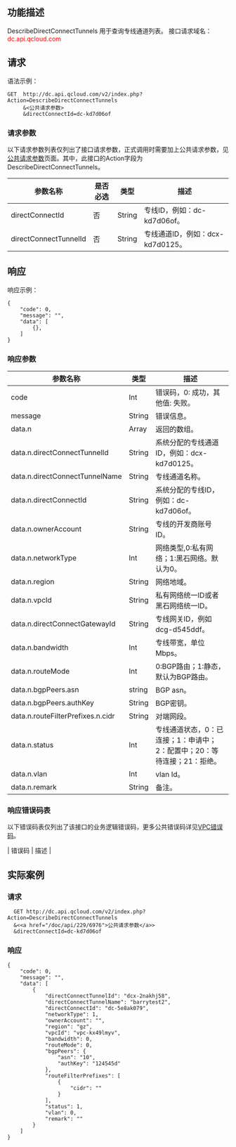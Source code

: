 ## 功能描述
 
DescribeDirectConnectTunnels 用于查询专线通道列表。
接口请求域名：<font style="color:red">dc.api.qcloud.com</font> 

## 请求

语法示例：
```
GET  http://dc.api.qcloud.com/v2/index.php?Action=DescribeDirectConnectTunnels
     &<公共请求参数>
     &directConnectId=dc-kd7d06of
```

### 请求参数

以下请求参数列表仅列出了接口请求参数，正式调用时需要加上公共请求参数，见<a href="/doc/api/372/4153" title="公共请求参数">公共请求参数</a>页面。其中，此接口的Action字段为DescribeDirectConnectTunnels。

| 参数名称 | 是否必选  | 类型 | 描述 |
|---------|---------|---------|---------|
| directConnectId | 否 | String | 专线ID，例如：dc-kd7d06of。 | 
| directConnectTunnelId | 否 | String | 专线通道ID，例如：dcx-kd7d0125。 | 

## 响应
响应示例：
```
{
    "code": 0,
    "message": "",
    "data": [
        {},
    ]
}
```
### 响应参数

| 参数名称 | 类型 | 描述|
|---------|---------|---------|
| code| Int | 错误码，0: 成功，其他值: 失败。 |
| message |  String | 错误信息。 |
| data.n | Array  | 返回的数组。 |
| data.n.directConnectTunnelId | String | 系统分配的专线通道ID，例如：dcx-kd7d0125。|
| data.n.directConnectTunnelName | String | 专线通道名称。|
| data.n.directConnectId | String | 系统分配的专线ID，例如：dc-kd7d06of。|
| data.n.ownerAccount | String | 专线的开发商账号ID。|
| data.n.networkType | Int | 网络类型,0:私有网络；1:黑石网络。默认为0。|
| data.n.region | String | 网络地域。|
| data.n.vpcId | String | 私有网络统一ID或者黑石网络统一ID。 |
| data.n.directConnectGatewayId | String |专线网关ID，例如dcg-d545ddf。 |
| data.n.bandwidth | Int | 专线带宽，单位Mbps。|
| data.n.routeMode | Int | 0:BGP路由；1:静态，默认为BGP路由。|
| data.n.bgpPeers.asn | string | BGP asn。 |
| data.n.bgpPeers.authKey | String | BGP密钥。|
| data.n.routeFilterPrefixes.n.cidr | String | 对端网段。|
| data.n.status | Int | 专线通道状态，0：已连接；1：申请中；2：配置中；20：等待连接；21：拒绝。|
| data.n.vlan | Int | vlan Id。|
| data.n.remark | String | 备注。|

### 响应错误码表
以下错误码表仅列出了该接口的业务逻辑错误码，更多公共错误码详见<a href="/doc/api/245/4924" title="VPC错误码">VPC错误码</a>。
 
| 错误码 | 描述 |


## 实际案例
 
### 请求
```
  GET http://dc.api.qcloud.com/v2/index.php?Action=DescribeDirectConnectTunnels
  &<<a href="/doc/api/229/6976">公共请求参数</a>>
  &directConnectId=dc-kd7d06of

```

### 响应
```
{
    "code": 0,
    "message": "",
    "data": [
        {
            "directConnectTunnelId": "dcx-2nakhj58",
            "directConnectTunnelName": "barrytest2",
            "directConnectId": "dc-5e8ak079",
            "networkType": 1,
            "ownerAccount": "",
            "region": "gz",
            "vpcId": "vpc-kx49lmyv",
            "bandwidth": 0,
            "routeMode": 0,
            "bgpPeers": {
                "asn": "10",
                "authKey": "124545d"
            },
            "routeFilterPrefixes": [
                {
                    "cidr": ""
                }
            ],
            "status": 1,
            "vlan": 0,
            "remark": ""
        }
    ]
}
```

